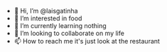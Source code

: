 - 👋 Hi, I’m @laisgatinha
- 👀 I’m interested in food
- 🌱 I’m currently learning nothing
- 💞️ I’m looking to collaborate on my life
- 📫 How to reach me it's just look at the restaurant

<!---
laisgatinha/laisgatinha is a ✨ special ✨ repository because its `README.md` (this file) appears on your GitHub profile.
You can click the Preview link to take a look at your changes.
--->
